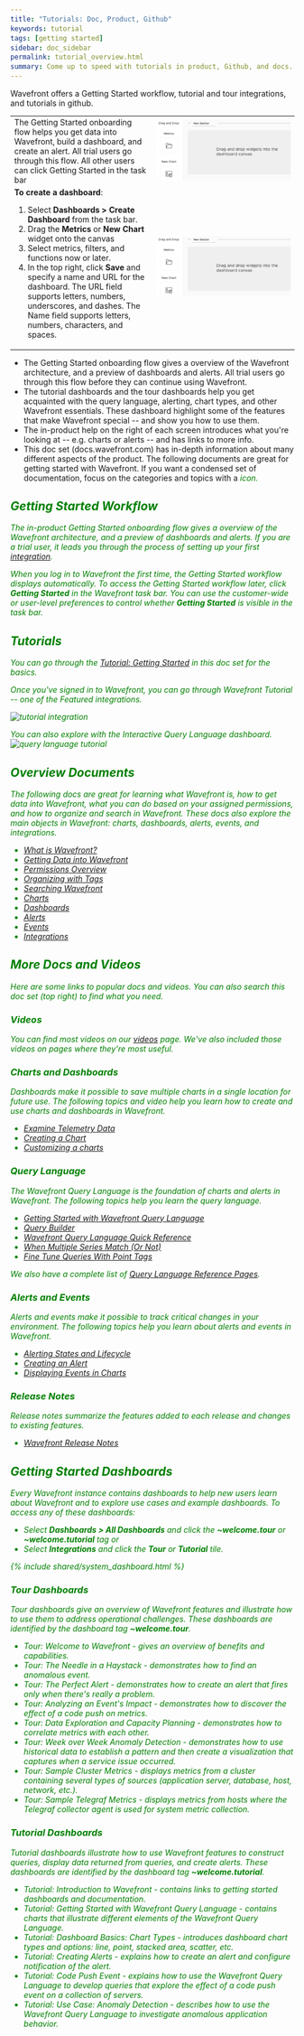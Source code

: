 ```yaml
---
title: "Tutorials: Doc, Product, Github"
keywords: tutorial
tags: [getting started]
sidebar: doc_sidebar
permalink: tutorial_overview.html
summary: Come up to speed with tutorials in product, Github, and docs.
---
```


Wavefront offers a Getting Started workflow, tutorial and tour integrations, and tutorials in github.

<table style="width: 100%;">
<tbody>
<tr>
<td width="50%">The Getting Started onboarding flow helps you get data into Wavefront, build a dashboard, and create an alert. All trial users go through this flow. All other users can click Getting Started in the task bar
</td>
<td width="50%"><img src="/images/v2_create_dashboard.png" alt="create dashboard"></td>
</tr>

<tr>
<td width="50%">
<strong>To create a dashboard</strong>:
<ol><li>Select <strong>Dashboards > Create Dashboard</strong> from the task bar. </li>
<li>Drag the <strong>Metrics</strong> or <strong>New Chart</strong> widget onto the canvas</li>
<li>Select metrics, filters, and functions now or later. </li>
<li>In the top right, click <strong>Save</strong> and specify a name and URL for the dashboard. The URL field supports letters, numbers, underscores, and dashes.  The Name field supports letters, numbers, characters, and spaces.</li></ol></td>
<td width="50%"><img src="/images/v2_create_dashboard.png" alt="create dashboard"></td>
</tr>
</tbody>
</table>

* The Getting Started onboarding flow gives a overview of the Wavefront architecture, and a preview of dashboards and alerts. All trial users go through this flow before they can continue using Wavefront.
* The tutorial dashboards and the tour dashboards help you get acquainted with the query language, alerting, chart types, and other Wavefront essentials. These dashboard highlight some of the features that make Wavefront special -- and show you how to use them.
* The in-product help on the right of each screen introduces what you're looking at -- e.g. charts or alerts -- and has links to more info.
* This doc set (docs.wavefront.com) has in-depth information about many different aspects of the product. The following documents are great for getting started with Wavefront. If you want a condensed set of documentation, focus on the categories and topics with a <i class="fa-check-circle fa" style="color: green;"/> icon.

<a name="getting-started-tutorial"></a>

## Getting Started Workflow

The in-product Getting Started onboarding flow gives a overview of the Wavefront architecture, and a preview of dashboards and alerts. If you are a trial user, it leads you through the process of setting up your first [integration](integrations.html).

When you log in to Wavefront the first time, the Getting Started workflow displays automatically. To access the Getting Started workflow later, click **Getting Started** in the Wavefront task bar. You can use the customer-wide or user-level preferences to control whether **Getting Started** is visible in the task bar.

<a name="tutorials"></a>

## Tutorials <i class="fa-check-circle fa" style="color: green;"/>

You can go through the [Tutorial: Getting Started](tutorial_getting_started.html) in this doc set for the basics.

Once you've signed in to Wavefront, you can go through Wavefront Tutorial -- one of the Featured integrations.

![tutorial integration](images/tut_integration.png)

You can also explore with the Interactive Query Language dashboard.
![query language tutorial](images/ql_dashbrd.png)

<a name="overview-documents"></a>

## Overview Documents <i class="fa-check-circle fa" style="color: green;"/>

The following docs are great for learning what Wavefront is, how to get data into Wavefront, what you can do based on your assigned permissions, and how to organize and search in Wavefront. These docs also explore the main objects in Wavefront: charts, dashboards, alerts, events, and integrations.

- [What is Wavefront?](wavefront_introduction.html)
- [Getting Data into Wavefront](wavefront_data_ingestion.html)
- [Permissions Overview](permissions_overview.html)
- [Organizing with Tags](tags_overview.html)
- [Searching Wavefront](wavefront_searching.html)
- [Charts](ui_charts.html)
- [Dashboards](ui_dashboards.html)
- [Alerts](alerts.html)
- [Events](events.html)
- [Integrations](integrations.html)

## More Docs and Videos

Here are some links to popular docs and videos. You can also search this doc set (top right) to find what you need.

### Videos

You can find most videos on our [videos](label_videos.html) page. We've also included those videos on pages where they're most useful.

### Charts and Dashboards

Dashboards make it possible to save multiple charts in a single location for future use. The following topics and video help you learn how to create and use charts and dashboards in Wavefront.

- [Examine Telemetry Data](ui_examine_data.html)
- [Creating a Chart](ui_charts.html) <i class="fa-check-circle fa" style="color: green;"/>
- [Customizing a charts](ui_charts.html#customize-a-chart)

### Query Language

The Wavefront Query Language is the foundation of charts and alerts in Wavefront. The following topics help you learn the query language.

- [Getting Started with Wavefront Query Language](query_language_getting_started.html) <i class="fa-check-circle fa" style="color: green;"/>
- [Query Builder](query_language_query_builder.html) <i class="fa-check-circle fa" style="color: green;"/>
- [Wavefront Query Language Quick Reference](query_language_reference.html)
- [When Multiple Series Match (Or Not)](query_language_series_matching.html)
- [Fine Tune Queries With Point Tags](query_language_point_tags.html)

We also have a complete list of [Query Language Reference Pages](label_reference%20page.html).

### Alerts and Events

Alerts and events make it possible to track critical changes in your environment. The following topics help you learn about alerts and events in Wavefront.

- [Alerting States and Lifecycle](alerts_states_lifecycle.html) <i class="fa-check-circle fa" style="color: green;"/>
- [Creating an Alert](alerts.html#creating-an-alert)
-  [Displaying Events in Charts](charts_events_displaying.html)

### Release Notes

Release notes summarize the features added to each release and changes to existing features.

- [Wavefront Release Notes](wavefront_release_notes.html)

## Getting Started Dashboards

Every Wavefront instance contains dashboards to help new users learn about Wavefront and to explore use cases and example dashboards.
To access any of these dashboards:
* Select **Dashboards > All Dashboards** and click the **~welcome.tour** or **~welcome.tutorial** tag or
* Select **Integrations** and click the **Tour** or **Tutorial** tile.

{% include shared/system_dashboard.html %}

### Tour Dashboards

Tour dashboards give an overview of Wavefront features and illustrate how to use them to address operational challenges. These dashboards are identified by the dashboard tag **~welcome.tour**.

- Tour: Welcome to Wavefront - gives an overview of benefits and capabilities.
- Tour: The Needle in a Haystack - demonstrates how to find an anomalous event.
- Tour: The Perfect Alert - demonstrates how to create an alert that fires only when there's really a problem.
- Tour: Analyzing an Event's Impact - demonstrates how to discover the effect of a code push on metrics.
- Tour: Data Exploration and Capacity Planning - demonstrates how to correlate metrics with each other.
- Tour: Week over Week Anomaly Detection - demonstrates how to use historical data to establish a pattern and then create a visualization that captures when a service issue occurred.
- Tour: Sample Cluster Metrics - displays metrics from a cluster containing several types of sources (application server, database, host, network, etc.).
- Tour: Sample Telegraf Metrics - displays metrics from hosts where the Telegraf collector agent is used for system metric collection.

### Tutorial Dashboards

Tutorial dashboards illustrate how to use Wavefront features to construct queries, display data returned from queries, and create alerts. These dashboards are identified by the dashboard tag **~welcome.tutorial**.

- Tutorial: Introduction to Wavefront - contains links to getting started dashboards and documentation.
- Tutorial: Getting Started with Wavefront Query Language - contains charts that illustrate different elements of the Wavefront Query Language.
- Tutorial: Dashboard Basics: Chart Types - introduces dashboard chart types and options: line, point, stacked area, scatter, etc.
- Tutorial: Creating Alerts - explains how to create an alert and configure notification of the alert.
- Tutorial: Code Push Event - explains how to use the Wavefront Query Language to develop queries that explore the effect of a code push event on a collection of servers.
- Tutorial: Use Case: Anomaly Detection - describes how to use the Wavefront Query Language to investigate anomalous application behavior.
